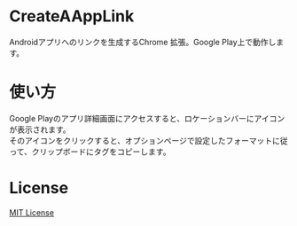# CreateAAppLink
Androidアプリへのリンクを生成するChrome 拡張。Google Play上で動作します。

# 使い方
Google Playのアプリ詳細画面にアクセスすると、ロケーションバーにアイコンが表示されます。  
そのアイコンをクリックすると、オプションページで設定したフォーマットに従って、クリップボードにタグをコピーします。

# License
[MIT License](http://opensource.org/licenses/MIT)
